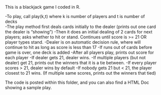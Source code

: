 This is a blackjack game I coded in R.

-To play, call play(k,t) where k is number of players and t is number of decks    
-The play method first deals cards initially to the dealer (prints out one card the dealer is “showing”)
-Then it does an initial dealing of 2 cards for next players; asks whether to hit or stand. Continues until score is >= 21 OR player types stand.
-Dealer is on automatic decision rule, where will continue to hit as long as score is less than 17
-If runs out of cards before game is over, one deck is added
-After all players play, prints out score for each player
-If dealer gets 21, dealer wins.
-If multiple players (but not dealer) get 21, prints out the winners that it is a tie between.
-If every player scores > 21, dealer wins by default
-If nobody gets 21 but < 21, the player closest to 21 wins. (If multiple same scores, prints out the winners that tied)

The code is posted within this folder, and you can also find a HTML Doc showing a sample play.
